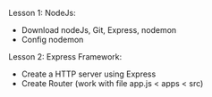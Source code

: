 Lesson 1: NodeJs:

- Download nodeJs, Git, Express, nodemon
- Config nodemon

Lesson 2: Express Framework:

- Create a HTTP server using Express
- Create Router
  (work with file app.js < apps < src)

